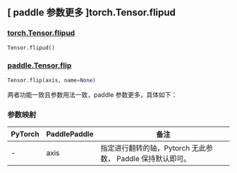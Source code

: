 ## [ paddle 参数更多 ]torch.Tensor.flipud

### [torch.Tensor.flipud](https://pytorch.org/docs/stable/generated/torch.Tensor.flipud.html?highlight=flipud#torch.Tensor.flipud)

```python
Tensor.flipud()
```

### [paddle.Tensor.flip](https://www.paddlepaddle.org.cn/documentation/docs/zh/api/paddle/Tensor_cn.html#flip-axis-name-none)

```python
Tensor.flip(axis, name=None)
```

两者功能一致且参数用法一致，paddle 参数更多，具体如下：

### 参数映射

| PyTorch | PaddlePaddle | 备注                                                       |
| ------- | ------------ | ---------------------------------------------------------- |
| -       | axis         | 指定进行翻转的轴，Pytorch 无此参数， Paddle 保持默认即可。 |
